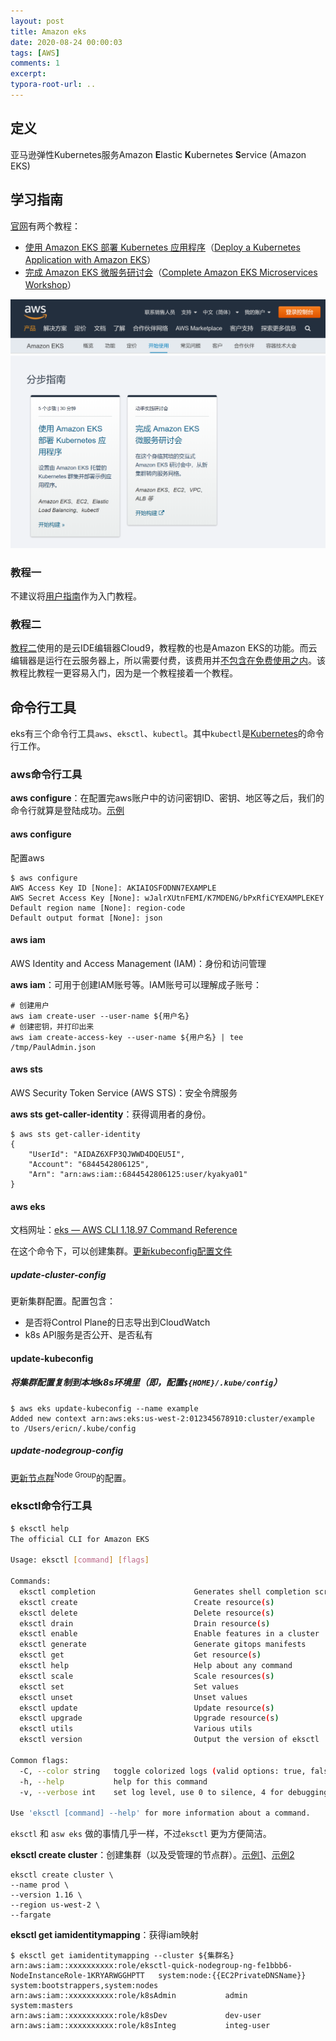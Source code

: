 ```yaml
---
layout: post
title: Amazon eks
date: 2020-08-24 00:00:03
tags: [AWS]
comments: 1
excerpt:
typora-root-url: ..
---
```


## 定义

 亚马逊弹性Kubernetes服务Amazon **E**lastic **K**ubernetes **S**ervice (Amazon EKS)

## 学习指南

[官网](https://aws.amazon.com/cn/eks/getting-started/?nc1=h_ls)有两个教程：

- [使用 Amazon EKS 部署 Kubernetes 应用程序](https://aws.amazon.com/getting-started/projects/deploy-kubernetes-app-amazon-eks/)（[Deploy a Kubernetes Application with Amazon EKS](https://aws.amazon.com/getting-started/projects/deploy-kubernetes-app-amazon-eks/)）
- [完成 Amazon EKS 微服务研讨会](https://eksworkshop.com/)（[Complete Amazon EKS Microservices Workshop](https://eksworkshop.com/)）

![image-20200629162120214](/../assets/blog_res/image-20200629162120214.png)

### 教程一

不建议将<u>用户指南</u>作为入门教程。

### 教程二

[教程二](https://www.eksworkshop.com/010_introduction/)使用的是云IDE编辑器Cloud9，教程教的也是Amazon EKS的功能。而云编辑器是运行在云服务器上，所以需要付费，该费用并<u>不包含在免费使用之内</u>。该教程比教程一更容易入门，因为是一个教程接着一个教程。

## 命令行工具

eks有三个命令行工具`aws`、`eksctl`、`kubectl`。其中`kubectl`是[Kubernetes](/kubernetes)的命令行工作。

### aws命令行工具

**aws configure**：在配置完aws账户中的访问密钥ID、密钥、地区等之后，我们的命令行就算是登陆成功。[示例](https://docs.aws.amazon.com/zh_cn/eks/latest/userguide/getting-started-eksctl.html)

#### aws configure

配置aws

```shell
$ aws configure
AWS Access Key ID [None]: AKIAIOSFODNN7EXAMPLE
AWS Secret Access Key [None]: wJalrXUtnFEMI/K7MDENG/bPxRfiCYEXAMPLEKEY
Default region name [None]: region-code
Default output format [None]: json
```

#### aws iam

AWS Identity and Access Management (IAM)：身份和访问管理

**aws iam**：可用于创建IAM账号等。IAM账号可以理解成子账号：

```shell
# 创建用户
aws iam create-user --user-name ${用户名}
# 创建密钥，并打印出来
aws iam create-access-key --user-name ${用户名} | tee /tmp/PaulAdmin.json
```

#### aws sts

AWS Security Token Service (AWS STS)：安全令牌服务

**aws sts get-caller-identity**：获得调用者的身份。

```shell
$ aws sts get-caller-identity
{
    "UserId": "AIDAZ6XFP3QJWWD4DQEU5I",
    "Account": "6844542806125",
    "Arn": "arn:aws:iam::6844542806125:user/kyakya01"
}
```

#### aws eks

文档网址：[eks — AWS CLI 1.18.97 Command Reference](https://docs.aws.amazon.com/cli/latest/reference/eks/index.html)

在这个命令下，可以创建集群。[更新kubeconfig配置文件](https://docs.aws.amazon.com/cli/latest/reference/eks/update-kubeconfig.html)

##### update-cluster-config

更新集群配置。配置包含：

- 是否将Control Plane的日志导出到CloudWatch
- k8s API服务是否公开、是否私有

#### update-kubeconfig

##### 将集群配置复制到本地k8s环境里（即，配置`${HOME}/.kube/config`）

```shell
$ aws eks update-kubeconfig --name example
Added new context arn:aws:eks:us-west-2:012345678910:cluster/example to /Users/ericn/.kube/config
```

##### update-nodegroup-config

[更新节点群](https://docs.aws.amazon.com/cli/latest/reference/eks/update-nodegroup-config.html)<sup>Node Group</sup>的配置。

### eksctl命令行工具 

```sh
$ eksctl help
The official CLI for Amazon EKS

Usage: eksctl [command] [flags]

Commands:
  eksctl completion                      Generates shell completion scripts for bash, zsh or fish
  eksctl create                          Create resource(s)
  eksctl delete                          Delete resource(s)
  eksctl drain                           Drain resource(s)
  eksctl enable                          Enable features in a cluster
  eksctl generate                        Generate gitops manifests
  eksctl get                             Get resource(s)
  eksctl help                            Help about any command
  eksctl scale                           Scale resources(s)
  eksctl set                             Set values
  eksctl unset                           Unset values
  eksctl update                          Update resource(s)
  eksctl upgrade                         Upgrade resource(s)
  eksctl utils                           Various utils
  eksctl version                         Output the version of eksctl

Common flags:
  -C, --color string   toggle colorized logs (valid options: true, false, fabulous) (default "true")
  -h, --help           help for this command
  -v, --verbose int    set log level, use 0 to silence, 4 for debugging and 5 for debugging with AWS debug logging (default 3)

Use 'eksctl [command] --help' for more information about a command.

```

`eksctl` 和 `asw eks` 做的事情几乎一样，不过`eksctl` 更为方便简洁。

**eksctl create cluster**：创建集群（以及受管理的节点群）。[示例1](https://docs.aws.amazon.com/zh_cn/eks/latest/userguide/getting-started-eksctl.html)、[示例2](https://www.eksworkshop.com/030_eksctl/launcheks/#create-an-eks-cluster)

```shell
eksctl create cluster \
--name prod \
--version 1.16 \
--region us-west-2 \
--fargate
```

**eksctl get iamidentitymapping**：获得iam映射

```shell
$ eksctl get iamidentitymapping --cluster ${集群名}
arn:aws:iam::xxxxxxxxxx:role/eksctl-quick-nodegroup-ng-fe1bbb6-NodeInstanceRole-1KRYARWGGHPTT	system:node:{{EC2PrivateDNSName}}	system:bootstrappers,system:nodes
arn:aws:iam::xxxxxxxxxx:role/k8sAdmin           admin					system:masters
arn:aws:iam::xxxxxxxxxx:role/k8sDev             dev-user
arn:aws:iam::xxxxxxxxxx:role/k8sInteg           integ-user
```
